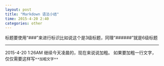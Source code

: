 ```yaml
---
layout: post
title: "Markdown 语法小结"
time: 2015-4-20 2:40
categories: other
---
```

标题要使用“###”来进行标识比如说这个是3级标题，同理“######”就是6级标题


----------


2015-4-20 1:26AM
继续今天凌晨的，现在来说说加粗。
如果要加粗一行文字，仅仅需要这样写`**加粗文字**`
